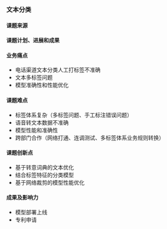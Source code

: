 ### 文本分类

#### 课题来源

#### 课题计划、进展和成果

#### 业务痛点
- 电话渠道文本分类人工打标签不准确
- 文本多标签问题
- 模型准确性和性能优化

#### 课题难点
- 标签体系复杂（多标签问题、手工标注错误问题）
- 语音转文本数据不准确
- 模型性能和准确性
- 跨部门合作（网络打通、连调测试、多标签体系业务规则转换）

#### 课题创新点
- 基于转意词典的文本优化
- 结合标签特征的分类模型
- 基于网络裁剪的模型性能优化

#### 成果及影响力

- 模型部署上线
- 专利申请
